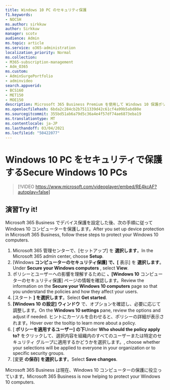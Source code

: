 ```yaml
---
title: Windows 10 PC のセキュリティ保護
f1.keywords:
- NOCSH
ms.author: sirkkuw
author: Sirkkuw
manager: scotv
audience: Admin
ms.topic: article
ms.service: o365-administration
localization_priority: Normal
ms.collection:
- M365-subscription-management
- Adm_O365
ms.custom:
- AdminSurgePortfolio
- adminvideo
search.appverid:
- BCS160
- MET150
- MOE150
description: Microsoft 365 Business Premium を使用して Windows 10 保護ポリシーを設定する方法について説明します。
ms.openlocfilehash: 6bda2c284cb2b7511339d42c61cf4a99b5abd80e
ms.sourcegitcommit: 355bd51ab6a79d5c36a4e4f57df74ae6873eba19
ms.translationtype: MT
ms.contentlocale: ja-JP
ms.lasthandoff: 03/04/2021
ms.locfileid: "50422077"
---
```

# <a name="secure-windows-10-pcs"></a><span data-ttu-id="54fb3-103">Windows 10 PC をセキュリティで保護する</span><span class="sxs-lookup"><span data-stu-id="54fb3-103">Secure Windows 10 PCs</span></span>

> [!VIDEO https://www.microsoft.com/videoplayer/embed/RE4kcAF?autoplay=false]
 
## <a name="try-it"></a><span data-ttu-id="54fb3-104">演習</span><span class="sxs-lookup"><span data-stu-id="54fb3-104">Try it!</span></span>  

<span data-ttu-id="54fb3-105">Microsoft 365 Business でデバイス保護を設定した後、次の手順に従って Windows 10 コンピューターを保護します。</span><span class="sxs-lookup"><span data-stu-id="54fb3-105">After you set up device protection in Microsoft 365 Business, follow these steps to protect your Windows 10 computers.</span></span>

1. <span data-ttu-id="54fb3-106">Microsoft 365 管理センターで、[セットアップ] を  **選択します**。</span><span class="sxs-lookup"><span data-stu-id="54fb3-106">In the Microsoft 365 admin center, choose  **Setup**.</span></span>
2. <span data-ttu-id="54fb3-107">[Windows  **コンピューターのセキュリティ保護] で、[** 表示] を  **選択します**。</span><span class="sxs-lookup"><span data-stu-id="54fb3-107">Under  **Secure your Windows computers** , select  **View**.</span></span>
3. <span data-ttu-id="54fb3-108">ポリシーとユーザーへの影響を理解するために  **、[Windows 10**  コンピューターのセキュリティ保護] ページの情報を確認します。</span><span class="sxs-lookup"><span data-stu-id="54fb3-108">Review the information on the  **Secure your Windows 10 computers**  page so that you understand the policies and how they affect your users.</span></span>
4. <span data-ttu-id="54fb3-109">[スタート  **] を選択します**。</span><span class="sxs-lookup"><span data-stu-id="54fb3-109">Select  **Get started**.</span></span>
5. <span data-ttu-id="54fb3-110">**[Windows 10 の設定] ウィンドウ** で、オプションを確認し、必要に応じて調整します。</span><span class="sxs-lookup"><span data-stu-id="54fb3-110">On the  **Windows 10 settings**  pane, review the options and adjust if needed.</span></span> <span data-ttu-id="54fb3-111">ヒントにカーソルを合わせると、ポリシーの詳細が表示されます。</span><span class="sxs-lookup"><span data-stu-id="54fb3-111">Hover over the tooltip to learn more about a policy.</span></span>
6. <span data-ttu-id="54fb3-112">[  **ポリシーを適用するユーザー] の下**</span><span class="sxs-lookup"><span data-stu-id="54fb3-112">Under  **Who should the policy apply to?**</span></span> <span data-ttu-id="54fb3-113">をクリックして、選択内容を組織内のすべてのユーザーまたは特定のセキュリティ グループに適用するかどうかを選択します。</span><span class="sxs-lookup"><span data-stu-id="54fb3-113">, choose whether your selections will be applied to everyone in your organization or to specific security groups.</span></span>
7. <span data-ttu-id="54fb3-114">[変更  **の保存] を選択します**。</span><span class="sxs-lookup"><span data-stu-id="54fb3-114">Select  **Save changes**.</span></span>

<span data-ttu-id="54fb3-115">Microsoft 365 Business は現在、Windows 10 コンピューターの保護に役立っています。</span><span class="sxs-lookup"><span data-stu-id="54fb3-115">Microsoft 365 Business is now helping to protect your Windows 10 computers.</span></span>